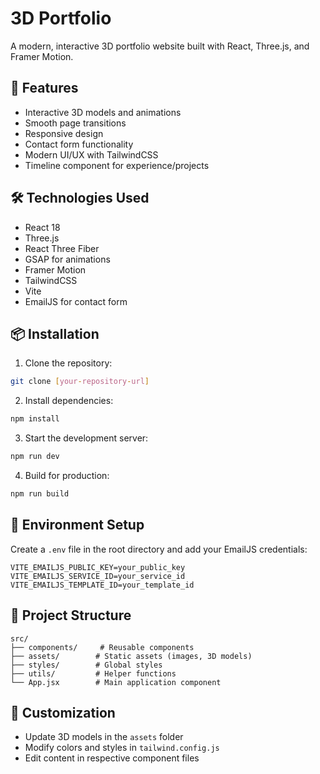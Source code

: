 # 3D Portfolio

A modern, interactive 3D portfolio website built with React, Three.js, and Framer Motion.

## 🚀 Features

- Interactive 3D models and animations
- Smooth page transitions
- Responsive design
- Contact form functionality
- Modern UI/UX with TailwindCSS
- Timeline component for experience/projects

## 🛠️ Technologies Used

- React 18
- Three.js
- React Three Fiber
- GSAP for animations
- Framer Motion
- TailwindCSS
- Vite
- EmailJS for contact form

## 📦 Installation

1. Clone the repository:
```bash
git clone [your-repository-url]
```

2. Install dependencies:
```bash
npm install
```

3. Start the development server:
```bash
npm run dev
```

4. Build for production:
```bash
npm run build
```

## 🔧 Environment Setup

Create a `.env` file in the root directory and add your EmailJS credentials:
```
VITE_EMAILJS_PUBLIC_KEY=your_public_key
VITE_EMAILJS_SERVICE_ID=your_service_id
VITE_EMAILJS_TEMPLATE_ID=your_template_id
```

## 📁 Project Structure

```
src/
├── components/     # Reusable components
├── assets/        # Static assets (images, 3D models)
├── styles/        # Global styles
├── utils/         # Helper functions
└── App.jsx        # Main application component
```

## 🎨 Customization

- Update 3D models in the `assets` folder
- Modify colors and styles in `tailwind.config.js`
- Edit content in respective component files


